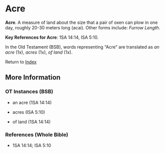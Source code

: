 # Acre
**Acre**. 
A measure of land about the size that a pair of oxen can plow in one day, roughly 20-30 meters long (acai). 
Other forms include: 
*Furrow Length*. 


**Key References for Acre**: 
1SA 14:14, ISA 5:10. 


In the Old Testament (BSB), words representing “Acre” are translated as 
*an acre* (1x), *acres* (1x), *of land* (1x). 




Return to [Index](00-Index.md)

## More Information

### OT Instances (BSB)

* an acre (1SA 14:14)

* acres (ISA 5:10)

* of land (1SA 14:14)



### References (Whole Bible)

* 1SA 14:14; ISA 5:10



